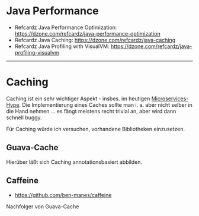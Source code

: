 # Java Performance
* Refcardz Java Performance Optimization: https://dzone.com/refcardz/java-performance-optimization
* Refcardz Java Caching: https://dzone.com/refcardz/java-caching
* Refcardz Java Profiling with VisualVM: https://dzone.com/refcardz/java-profiling-visualvm

---

# Caching
Caching ist ein sehr wichtiger Aspekt - insbes. im heutigen [Microservices-Hype](microservices.md). Die Implementierung eines Caches sollte man i. a. aber nicht selber in die Hand nehmen ... es fängt meistens recht trivial an, aber wird dann schnell buggy. 

Für Caching würde ich versuchen, vorhandene Bibliotheken einzusetzen. 

## Guava-Cache
Hierüber läßt sich Caching annotationsbasiert abbilden.

## Caffeine
* https://github.com/ben-manes/caffeine

Nachfolger von Guava-Cache







